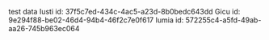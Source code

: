 test data
Iusti id: 37f5c7ed-434c-4ac5-a23d-8b0bedc643dd
Gicu id: 9e294f88-be02-46d4-94b4-46f2c7e0f617
Iumia id: 572255c4-a5fd-49ab-aa26-745b963ec064